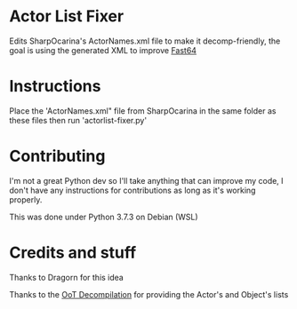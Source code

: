 # Actor List Fixer
Edits SharpOcarina's ActorNames.xml file to make it decomp-friendly, the goal is using the generated XML to improve [Fast64](https://github.com/fast-64/fast64)

# Instructions
Place the 'ActorNames.xml" file from SharpOcarina in the same folder as these files then run 'actorlist-fixer.py'

# Contributing
I'm not a great Python dev so I'll take anything that can improve my code, I don't have any instructions for contributions as long as it's working properly.

This was done under Python 3.7.3 on Debian (WSL)

# Credits and stuff
Thanks to Dragorn for this idea

Thanks to the [OoT Decompilation](https://github.com/zeldaret/oot/) for providing the Actor's and Object's lists
